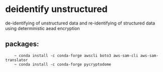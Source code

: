 # deidentify unstructured
de-identifying of unstructured data and re-identifying of structured data using deterministic aead encryption


## packages:
        ~ conda install -c conda-forge awscli boto3 aws-sam-cli aws-sam-translator
        ~ conda install -c conda-forge pycryptodome


    

    
    
